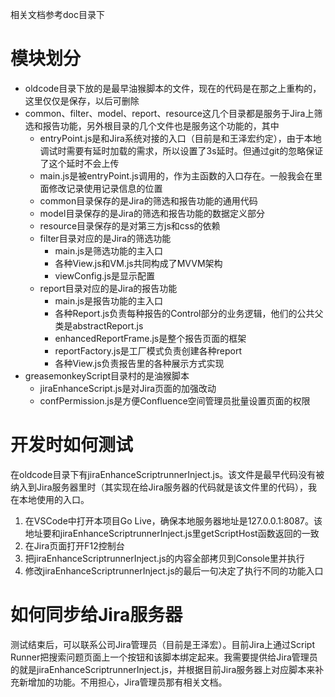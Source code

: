 相关文档参考doc目录下


# 模块划分

- oldcode目录下放的是最早油猴脚本的文件，现在的代码是在那之上重构的，这里仅仅是保存，以后可删除
- common、filter、model、report、resource这几个目录都是服务于Jira上筛选和报告功能，另外根目录的几个文件也是服务这个功能的，其中
  - entryPoint.js是和Jira系统对接的入口（目前是和王泽宏约定），由于本地调试时需要有延时加载的需求，所以设置了3s延时。但通过git的忽略保证了这个延时不会上传
  - main.js是被entryPoint.js调用的，作为主函数的入口存在。一般我会在里面修改记录使用记录信息的位置
  - common目录保存的是Jira的筛选和报告功能的通用代码
  - model目录保存的是Jira的筛选和报告功能的数据定义部分
  - resource目录保存的是对第三方js和css的依赖
  - filter目录对应的是Jira的筛选功能
    - main.js是筛选功能的主入口
    - 各种View.js和VM.js共同构成了MVVM架构
    - viewConfig.js是显示配置
  - report目录对应的是Jira的报告功能
    - main.js是报告功能的主入口
    - 各种Report.js负责每种报告的Control部分的业务逻辑，他们的公共父类是abstractReport.js
    - enhancedReportFrame.js是整个报告页面的框架
    - reportFactory.js是工厂模式负责创建各种report
    - 各种View.js负责报告里的各种展示方式实现
- greasemonkeyScript目录村的是油猴脚本
  - jiraEnhanceScript.js是对Jira页面的加强改动
  - confPermission.js是方便Confluence空间管理员批量设置页面的权限


# 开发时如何测试

在oldcode目录下有jiraEnhanceScriptrunnerInject.js。该文件是最早代码没有被纳入到Jira服务器里时（其实现在给Jira服务器的代码就是该文件里的代码），我在本地使用的入口。

1. 在VSCode中打开本项目Go Live，确保本地服务器地址是127.0.0.1:8087。该地址要和jiraEnhanceScriptrunnerInject.js里getScriptHost函数返回的一致
2. 在Jira页面打开F12控制台
3. 把jiraEnhanceScriptrunnerInject.js的内容全部拷贝到Console里并执行
4. 修改jiraEnhanceScriptrunnerInject.js的最后一句决定了执行不同的功能入口

# 如何同步给Jira服务器

测试结束后，可以联系公司Jira管理员（目前是王泽宏）。目前Jira上通过Script Runner把搜索问题页面上一个按钮和该脚本绑定起来。我需要提供给Jira管理员的就是jiraEnhanceScriptrunnerInject.js，并根据目前Jira服务器上对应脚本来补充新增加的功能。不用担心，Jira管理员那有相关文档。